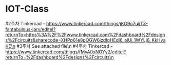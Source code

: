 # IOT-Class
#2주차 Tinkercad - https://www.tinkercad.com/things/jKO9o7uijT3-fantabulous-jarv/editel?returnTo=https%3A%2F%2Fwww.tinkercad.com%2Fdashboard%2Fdesigns%2Fcircuits&sharecode=XHPp61e8pQGW6izdIqHEdl6_alUi_1WYLj6_KkHvaKE\n
#3주차 See attached file\n
#4주차 Tinkercad - https://www.tinkercad.com/things/fMvA0xNOYy2/editel?returnTo=%2Fdashboard%2Fdesigns%2Fcircuits\n
